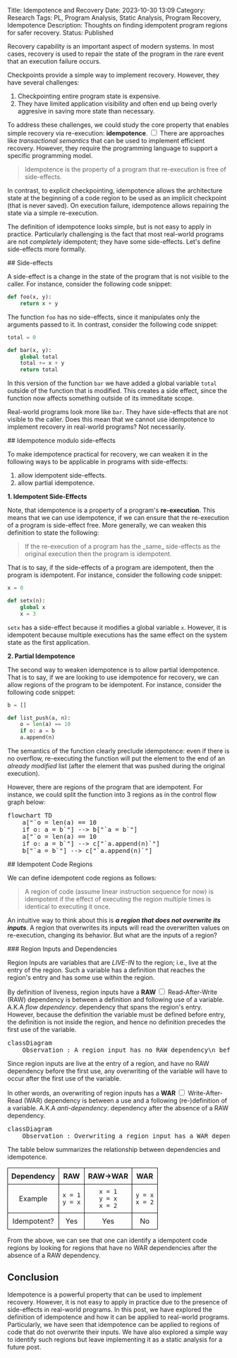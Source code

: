 Title: Idempotence and Recovery
Date: 2023-10-30 13:09
Category: Research
Tags: PL, Program Analysis, Static Analysis, Program Recovery, Idempotence
Description: Thoughts on finding idempotent program regions for safer recovery.
Status: Published

<section markdown="1">

Recovery capability is an important aspect of modern systems.
In most cases, recovery is used to repair the state of the program in the rare event that an execution
failure occurs.

Checkpoints provide a simple way to implement recovery.
However, they have several challenges:

1. Checkpointing entire program state is expensive.
2. They have limited application visibility and often end up being overly aggresive in saving more state than necessary.

To address these challenges, we could study the core property that 
enables simple recovery via re-execution: **idempotence**.<label for="sn-demo" class="margin-toggle sidenote-number"></label>
<input type="checkbox" id="sn-demo" class="margin-toggle"/>
<span class="sidenote">
  There are approaches like _transactional semantics_ that can be used to implement efficient recovery.
  However, they require the programming language to support a specific programming model.
</span>

<blockquote markdown="1">
Idempotence is the property of a program that re-execution is free of side-effects.
</blockquote>

In contrast, to explicit checkpointing, idempotence allows the architecture state
at the beginning of a code region to be used as an implicit checkpoint (that is never saved).
On execution failure, idempotence allows repairing the state via a simple re-execution.

The definition of idempotence looks simple, but is not easy to apply in practice.
Particularly challenging is the fact that most real-world programs are not _completely_ idempotent;
they have some side-effects. Let's define side-effects more formally.

</section>

<section markdown="1">
## Side-effects

A side-effect is a change in the state of the program that is not visible to the caller.
For instance, consider the following code snippet:

```python
def foo(x, y):
    return x + y
```

The function `foo` has no side-effects, since it manipulates only the arguments passed to it. In contrast, consider the following code snippet:

```python
total = 0

def bar(x, y):
    global total
    total += x + y
    return total
```

In this version of the function `bar` we have added a global variable `total` outside of the function that is modified. This creates a side effect, since the function now affects something outside of its immeditate scope.

Real-world programs look more like `bar`. They have side-effects that are not visible to the caller. Does this mean that we cannot use idempotence to implement recovery in real-world programs? Not necessarily.

</section>

<!-- https://research.cs.wisc.edu/vertical/papers/2012/pldi12-idem.pdf -->

<section markdown=1>
## Idempotence modulo side-effects

To make idempotence practical for recovery, we can weaken it in the following ways to be applicable in programs with side-effects:

1. allow idempotent side-effects.
2. allow partial idempotence.

__1. Idempotent Side-Effects__

Note, that idempotence is a property of a program's **re-execution**. This means that we can use idempotence, if we can ensure that the re-execution of a program is side-effect free. More generally, we can weaken this definition to state the following:

<blockquote markdown="1">
If the re-execution of a program has the _same_ side-effects as the original execution then the program is idempotent.
</blockquote>

That is to say, if the side-effects of a program are idempotent, then the program is idempotent. For instance, consider the following code snippet:

```python
x = 0

def setx(n):
    global x
    x = 3
```

`setx` has a side-effect because it modifies a global variable `x`. However, it is idempotent because multiple executions has the same effect on the system state as the first application.


__2. Partial Idempotence__

The second way to weaken idempotence is to allow partial idempotence. That is to say, if we are looking to use idempotence for recovery, we can allow regions of the program to be idempotent. For instance, consider the following code snippet:

```python
b = []

def list_push(a, n):
    o = len(a) == 10
    if o: a = b
    a.append(n)
```

The semantics of the function clearly preclude idempotence: even if there is no overflow, re-executing the function will put the element to the end of an _already modified_ list (after the element that was pushed during the original execution).

However, there are regions of the program that are idempotent. For instance, we could split the function into 3 regions as in the control flow graph below:

<pre class="mermaid">
flowchart TD
    a["`o = len(a) == 10 
    if o: a = b`"] --> b["`a = b`"]
    a["`o = len(a) == 10 
    if o: a = b`"] --> c["`a.append(n)`"]
    b["`a = b`"] --> c["`a.append(n)`"]
</pre>

</section>

<section markdown="1">
## Idempotent Code Regions

We can define idempotent code regions as follows:

<blockquote markdown="1">
A region of code (assume linear instruction sequence for now) is idempotent if
the effect of executing the region multiple times is identical to executing
it once.
</blockquote>

An intuitive way to think about this is ***a region that does not overwrite its inputs***.
A region that overwrites its inputs will read the overwritten values on re-execution, changing its behavior.
But what are the inputs of a region?

<subsection markdown="1">
### Region Inputs and Dependencies

Region Inputs are variables that are _LIVE-IN_ to the region; i.e., live at the entry of the region.
Such a variable has a definition that reaches the region's entry and has some use within the region.

By definition of liveness, region inputs have a **RAW**<label for="sn-demo" class="margin-toggle sidenote-number"></label>
<input type="checkbox" id="sn-demo" class="margin-toggle"/>
<span class="sidenote">
    Read-After-Write (RAW) dependency is between a definition and following use of a variable.
    A.K.A _flow dependency_.
</span>
dependency that spans the region's entry.
However, because the definition the variable must be defined before entry, the definition is not inside the region,
and hence no definition precedes the first use of the variable.

<pre class="mermaid">
classDiagram
    Observation : A region input has no RAW dependency\n before the first use of that variable in the region\n*
</pre>

Since region inputs are live at the entry of a region, and have no RAW dependency before the first use,
any overwriting of the variable will have to occur after the first use of the variable.

In other words, an overwriting of region inputs has a **WAR**<label for="sn-demo" class="margin-toggle sidenote-number"></label>
<input type="checkbox" id="sn-demo" class="margin-toggle"/>
<span class="sidenote">
    Write-After-Read (WAR) dependency is between a use and a following (re-)definition of a variable.
    A.K.A _anti-dependency_.
</span>
dependency after the absence of a RAW dependency.

<pre class="mermaid">
classDiagram
    Observation : Overwriting a region input has a WAR dependency\n after the absence of a RAW dependency\n*
</pre>

</subsection>


The table below summarizes the relationship between dependencies and idempotence.

<style>
table {
  width: 100%;
  border-collapse: collapse;
}

th, td {
  text-align: center;
  border: 1px solid black;
  padding: 8px;
}
</style>

<table>
    <thead>
        <tr>
            <th>Dependency</th>
            <th>RAW</th>
            <th>RAW-&gt;WAR</th>
            <th>WAR</th>
        </tr>
    </thead>
    <tbody>
        <tr>
            <td>Example</td>
            <td><code>x = 1<br>y = x</code></td>
            <td><code>x = 1<br>y = x<br>x = 2</code></td>
            <td><code>y = x<br>x = 2</code></td>
        </tr>
        <tr>
            <td>Idempotent?</td>
            <td>Yes</td>
            <td>Yes</td>
            <td>No</td>
        </tr>
    </tbody>
</table>


From the above, we can see that one can identify a idempotent code regions by looking for regions that have no WAR dependencies after the absence of a RAW dependency.

</section>

<section markdown="1">

## Conclusion

Idempotence is a powerful property that can be used to implement recovery.
However, it is not easy to apply in practice due to the presence of side-effects in real-world programs.
In this post, we have explored the definition of idempotence and how it can be applied to real-world programs. Particularly, we have seen that idempotence can be applied to regions of code that do not overwrite their inputs. We have also explored a simple way to identify such regions but leave implementing it as a static analysis for a future post.

</section>